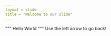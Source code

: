 ```yaml
---
layout = slide
title = "Welcome to our slide"
---
```

""" Hello World """
Use the left arrow to go back!

